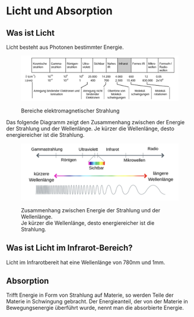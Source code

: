 # Licht und Absorption

## Was ist Licht

Licht besteht aus Photonen bestimmter Energie.&#x20;

<figure><img src="../../.gitbook/assets/image (45).png" alt=""><figcaption><p>Bereiche elektromagnetischer Strahlung</p></figcaption></figure>

Das folgende Diagramm zeigt den Zusammenhang zwischen der Energie der Strahlung und der Wellenlänge. Je kürzer die Wellenlänge, desto energiereicher ist die Strahlung.

<figure><img src="../../.gitbook/assets/image (65).png" alt=""><figcaption><p>Zusammenhang zwischen Energie der Strahlung und der Wellenlänge.<br>Je kürzer die Wellenlänge, desto energiereicher ist die Strahlung.</p></figcaption></figure>



## Was ist Licht im Infrarot-Bereich?

Licht im Infrarotbereit hat eine Wellenlänge von 780nm und 1mm.&#x20;

## Absorption

Trifft Energie in Form von Strahlung auf Materie, so werden Teile der Materie in Schwingung gebracht. Der Energieanteil, der von der Materie in Bewegungsenergie überführt wurde, nennt man die absorbierte Energie.
